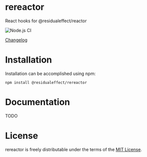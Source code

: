# rereactor

React hooks for @residualeffect/reactor

![Node.js CI](https://github.com/residualeffect/rereactor/workflows/Node.js%20CI/badge.svg?branch=master)

[Changelog](CHANGELOG.md)

# Installation

Installation can be accomplished using npm:

`npm install @residualeffect/rereactor`

# Documentation

TODO

# License

rereactor is freely distributable under the terms of the [MIT License](LICENSE).
